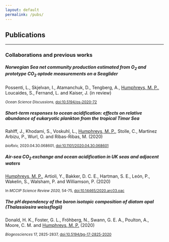 ```yaml
---
layout: default
permalink: /pubs/
---
```


## Publications

<hr />

### Collaborations and previous works

<div class='container'>
  <div class='row'>
    <div class='col-12 mb-3'>
      <div class='card border-0 shadow'>
        <div class="card-body">
          <h5 class="card-title">
            Norwegian Sea net community production estimated from O<sub>2</sub> and prototype CO<sub>2</sub> optode measurements on a Seaglider
          </h5>
          <p class="card-text">
            Possenti, L., Skjelvan, I., Atamanchuk, D., Tengberg, A.,   <u>Humphreys, M. P.</u>, Loucaides, S., Fernand, L. and   Kaiser, J. (in review)
          </p>
          <p class="card-text"><small class="text-muted">
            <i>Ocean Science Discussions,</i> <a href='https://doi.org/10.5194/os-2020-72'>doi:10.5194/os-2020-72</a></small>
          </p>
        </div>
      </div>
    </div>
    <div class='col-12 mb-3'>
      <div class='card border-0 shadow'>
        <div class="card-body">
          <h5 class="card-title">
            Short-term responses to ocean acidification: effects on relative abundance of eukaryotic plankton from the tropical Timor Sea
          </h5>
          <p class="card-text">
            Rahlff, J., Khodami, S., Voskuhl, L., <u>Humphreys, M. P.</u>, Stolle, C., Martinez Arbizu, P., Wurl, O. and Ribas-Ribas, M. (2020)
          </p>
          <p class="card-text"><small class="text-muted">
            <i>bioRxiv,</i> 2020.04.30.068601, <a href='https://doi.org/10.1101/2020.04.30.068601'>doi:10.1101/2020.04.30.068601</a></small>
          </p>
        </div>
      </div>
    </div>
    <div class='col-12 mb-2'>
      <div class='card border-0 shadow'>
        <div class="card-body">
          <h5 class="card-title">
            Air-sea CO<sub>2</sub> exchange and ocean acidification in UK seas and adjacent waters
          </h5>
          <p class="card-text">
            <u>Humphreys, M. P.</u>, Artioli, Y., Bakker, D. C. E., Hartman, S. E., León, P., Wakelin, S., Walsham, P. and Williamson, P. (2020)
          </p>
          <p class="card-text"><small class="text-muted">
            In <i>MCCIP Science Review 2020,</i> 54-75, <a href='https://doi.org/10.14465/2020.arc03.oac'>doi:10.14465/2020.arc03.oac</a></small>
          </p>
        </div>
      </div>
    </div>
    <div class='col-12 mb-2'>
      <div class='card border-0 shadow'>
        <div class="card-body">
          <h5 class="card-title">
            The pH dependency of the boron isotopic composition of diatom opal (<i>Thalassiosira weissflogii</i>)
          </h5>
          <p class="card-text">
            Donald, H. K., Foster, G. L., Fröhberg, N., Swann, G. E. A., Poulton, A., Moore, C. M. and <u>Humphreys, M. P.</u> (2020)
          </p>
          <p class="card-text"><small class="text-muted">
            <i>Biogeosciences</i> 17, 2825-2837, <a href='https://doi.org/10.5194/bg-17-2825-2020'>doi:10.5194/bg-17-2825-2020</a></small>
          </p>
        </div>
      </div>
    </div>
  </div>
</div>
